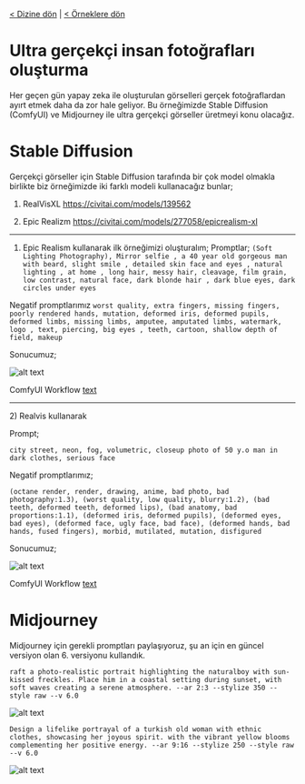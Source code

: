 <a href="/">< Dizine dön</a> | <a href="/ornekler">< Örneklere dön</a>

# Ultra gerçekçi insan fotoğrafları oluşturma

Her geçen gün yapay zeka ile oluşturulan görselleri gerçek fotoğraflardan ayırt etmek daha da zor hale geliyor. Bu örneğimizde Stable Diffusion (ComfyUI) ve Midjourney ile ultra gerçekçi görseller üretmeyi konu olacağız.

# Stable Diffusion

Gerçekçi görseller için Stable Diffusion tarafında bir çok model olmakla birlikte biz örneğimizde iki farklı modeli kullanacağız bunlar;

1) RealVisXL https://civitai.com/models/139562

2) Epic Realizm https://civitai.com/models/277058/epicrealism-xl


<hr>

1) Epic Realism kullanarak ilk örneğimizi oluşturalım;
Promptlar;
`(Soft Lighting Photography), Mirror selfie , a 40 year old gorgeous man with beard, slight smile , detailed skin face and eyes , natural lighting , at home , long hair, messy hair, cleavage, film grain, low contrast, natural face, dark blonde hair , dark blue eyes, dark circles under eyes` 

Negatif promptlarımız
`worst quality, extra fingers, missing fingers, poorly rendered hands, mutation, deformed iris, deformed pupils, deformed limbs, missing limbs, amputee, amputated limbs, watermark, logo , text, piercing, big eyes , teeth, cartoon, shallow depth of field, makeup` 



Sonucumuz;

![alt text](../gorseller/ultra-realist-1.png)


ComfyUI Workflow
[text](../gorseller/workflow/ultra-realist-1.json)

<hr>
2) Realvis kullanarak

Prompt;

`city street, neon, fog, volumetric, closeup photo of 50 y.o man in dark clothes, serious face` 

Negatif promptlarımız;

`(octane render, render, drawing, anime, bad photo, bad photography:1.3), (worst quality, low quality, blurry:1.2), (bad teeth, deformed teeth, deformed lips), (bad anatomy, bad proportions:1.1), (deformed iris, deformed pupils), (deformed eyes, bad eyes), (deformed face, ugly face, bad face), (deformed hands, bad hands, fused fingers), morbid, mutilated, mutation, disfigured` 

Sonucumuz;

![alt text](../gorseller/ultra-realist-2.png)


ComfyUI Workflow
[text](../gorseller/workflow/ultra-realist-2.json)

# Midjourney

Midjourney için gerekli promptları paylaşıyoruz, şu an için en güncel versiyon olan 6. versiyonu kullandık.

`raft a photo-realistic portrait highlighting the naturalboy with sun-kissed freckles. Place him in a coastal setting during sunset, with soft waves creating a serene atmosphere. --ar 2:3 --stylize 350 --style raw --v 6.0`

![alt text](../gorseller/ultra-realist-3.webp)

`Design a lifelike portrayal of a turkish old woman with ethnic clothes, showcasing her joyous spirit. with the vibrant yellow blooms complementing her positive energy. --ar 9:16 --stylize 250 --style raw --v 6.0`

![alt text](../gorseller/ultra-realist-4.png)



